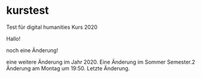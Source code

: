﻿# kurstest
Test für digital humanities Kurs 2020

Hallo!

noch eine Änderung!

eine weitere Änderung im Jahr 2020.
Eine Änderung im Sommer Semester.2
Änderung am Montag um 19:50.
Letzte Änderung.
